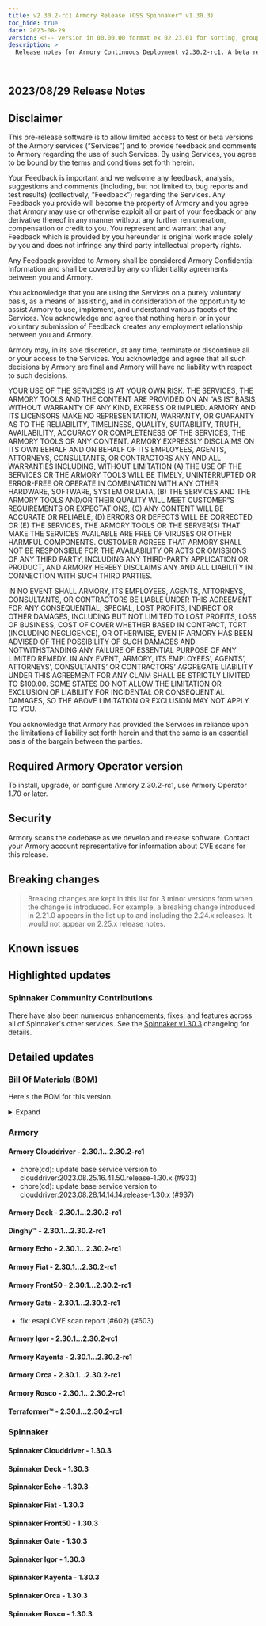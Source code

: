 ```yaml
---
title: v2.30.2-rc1 Armory Release (OSS Spinnaker™ v1.30.3)
toc_hide: true
date: 2023-08-29
version: <!-- version in 00.00.00 format ex 02.23.01 for sorting, grouping -->
description: >
  Release notes for Armory Continuous Deployment v2.30.2-rc1. A beta release is not meant for installation in production environments.

---
```


## 2023/08/29 Release Notes

## Disclaimer

This pre-release software is to allow limited access to test or beta versions of the Armory services (“Services”) and to provide feedback and comments to Armory regarding the use of such Services. By using Services, you agree to be bound by the terms and conditions set forth herein.

Your Feedback is important and we welcome any feedback, analysis, suggestions and comments (including, but not limited to, bug reports and test results) (collectively, “Feedback”) regarding the Services. Any Feedback you provide will become the property of Armory and you agree that Armory may use or otherwise exploit all or part of your feedback or any derivative thereof in any manner without any further remuneration, compensation or credit to you. You represent and warrant that any Feedback which is provided by you hereunder is original work made solely by you and does not infringe any third party intellectual property rights.

Any Feedback provided to Armory shall be considered Armory Confidential Information and shall be covered by any confidentiality agreements between you and Armory.

You acknowledge that you are using the Services on a purely voluntary basis, as a means of assisting, and in consideration of the opportunity to assist Armory to use, implement, and understand various facets of the Services. You acknowledge and agree that nothing herein or in your voluntary submission of Feedback creates any employment relationship between you and Armory.

Armory may, in its sole discretion, at any time, terminate or discontinue all or your access to the Services. You acknowledge and agree that all such decisions by Armory are final and Armory will have no liability with respect to such decisions.

YOUR USE OF THE SERVICES IS AT YOUR OWN RISK. THE SERVICES, THE ARMORY TOOLS AND THE CONTENT ARE PROVIDED ON AN “AS IS” BASIS, WITHOUT WARRANTY OF ANY KIND, EXPRESS OR IMPLIED. ARMORY AND ITS LICENSORS MAKE NO REPRESENTATION, WARRANTY, OR GUARANTY AS TO THE RELIABILITY, TIMELINESS, QUALITY, SUITABILITY, TRUTH, AVAILABILITY, ACCURACY OR COMPLETENESS OF THE SERVICES, THE ARMORY TOOLS OR ANY CONTENT. ARMORY EXPRESSLY DISCLAIMS ON ITS OWN BEHALF AND ON BEHALF OF ITS EMPLOYEES, AGENTS, ATTORNEYS, CONSULTANTS, OR CONTRACTORS ANY AND ALL WARRANTIES INCLUDING, WITHOUT LIMITATION (A) THE USE OF THE SERVICES OR THE ARMORY TOOLS WILL BE TIMELY, UNINTERRUPTED OR ERROR-FREE OR OPERATE IN COMBINATION WITH ANY OTHER HARDWARE, SOFTWARE, SYSTEM OR DATA, (B) THE SERVICES AND THE ARMORY TOOLS AND/OR THEIR QUALITY WILL MEET CUSTOMER”S REQUIREMENTS OR EXPECTATIONS, (C) ANY CONTENT WILL BE ACCURATE OR RELIABLE, (D) ERRORS OR DEFECTS WILL BE CORRECTED, OR (E) THE SERVICES, THE ARMORY TOOLS OR THE SERVER(S) THAT MAKE THE SERVICES AVAILABLE ARE FREE OF VIRUSES OR OTHER HARMFUL COMPONENTS. CUSTOMER AGREES THAT ARMORY SHALL NOT BE RESPONSIBLE FOR THE AVAILABILITY OR ACTS OR OMISSIONS OF ANY THIRD PARTY, INCLUDING ANY THIRD-PARTY APPLICATION OR PRODUCT, AND ARMORY HEREBY DISCLAIMS ANY AND ALL LIABILITY IN CONNECTION WITH SUCH THIRD PARTIES.

IN NO EVENT SHALL ARMORY, ITS EMPLOYEES, AGENTS, ATTORNEYS, CONSULTANTS, OR CONTRACTORS BE LIABLE UNDER THIS AGREEMENT FOR ANY CONSEQUENTIAL, SPECIAL, LOST PROFITS, INDIRECT OR OTHER DAMAGES, INCLUDING BUT NOT LIMITED TO LOST PROFITS, LOSS OF BUSINESS, COST OF COVER WHETHER BASED IN CONTRACT, TORT (INCLUDING NEGLIGENCE), OR OTHERWISE, EVEN IF ARMORY HAS BEEN ADVISED OF THE POSSIBILITY OF SUCH DAMAGES AND NOTWITHSTANDING ANY FAILURE OF ESSENTIAL PURPOSE OF ANY LIMITED REMEDY. IN ANY EVENT, ARMORY, ITS EMPLOYEES’, AGENTS’, ATTORNEYS’, CONSULTANTS’ OR CONTRACTORS’ AGGREGATE LIABILITY UNDER THIS AGREEMENT FOR ANY CLAIM SHALL BE STRICTLY LIMITED TO $100.00. SOME STATES DO NOT ALLOW THE LIMITATION OR EXCLUSION OF LIABILITY FOR INCIDENTAL OR CONSEQUENTIAL DAMAGES, SO THE ABOVE LIMITATION OR EXCLUSION MAY NOT APPLY TO YOU.

You acknowledge that Armory has provided the Services in reliance upon the limitations of liability set forth herein and that the same is an essential basis of the bargain between the parties.


## Required Armory Operator version

To install, upgrade, or configure Armory 2.30.2-rc1, use Armory Operator 1.70 or later.

## Security

Armory scans the codebase as we develop and release software. Contact your Armory account representative for information about CVE scans for this release.

## Breaking changes
<!-- Copy/paste from the previous version if there are recent ones. We can drop breaking changes after 3 minor versions. Add new ones from OSS and Armory. -->

> Breaking changes are kept in this list for 3 minor versions from when the change is introduced. For example, a breaking change introduced in 2.21.0 appears in the list up to and including the 2.24.x releases. It would not appear on 2.25.x release notes.

## Known issues
<!-- Copy/paste known issues from the previous version if they're not fixed. Add new ones from OSS and Armory. If there aren't any issues, state that so readers don't think we forgot to fill out this section. -->

## Highlighted updates

<!--
Each item category (such as UI) under here should be an h3 (###). List the following info that service owners should be able to provide:
- Major changes or new features we want to call out for Armory and OSS. Changes should be grouped under end user understandable sections. For example, instead of Deck, use UI. Instead of Fiat, use Permissions.
- Fixes to any known issues from previous versions that we have in release notes. These can all be grouped under a Fixed issues H3.
-->




###  Spinnaker Community Contributions

There have also been numerous enhancements, fixes, and features across all of Spinnaker's other services. See the
[Spinnaker v1.30.3](https://www.spinnaker.io/changelogs/1.30.3-changelog/) changelog for details.

## Detailed updates

### Bill Of Materials (BOM)

Here's the BOM for this version.
<details><summary>Expand</summary>
<pre class="highlight">
<code>artifactSources:
  dockerRegistry: docker.io/armory
dependencies:
  redis:
    commit: null
    version: 2:2.8.4-2
services:
  clouddriver:
    commit: 9e69fcd6cd17f31e35eeb7d443cdbf9c2d9ac187
    version: 2.30.2-rc1
  deck:
    commit: 7737669d9a68843f448cc4c93ac2a6ea3485f95e
    version: 2.30.2-rc1
  dinghy:
    commit: 5250de80948732c8caac6ffc5293a8af80a63a0f
    version: 2.30.2-rc1
  echo:
    commit: 56844c654cd1b3981686933a9d5bc68011ee2bae
    version: 2.30.2-rc1
  fiat:
    commit: 30319b57d40a7e9fd61067b7e0d9fb73bf9a6c46
    version: 2.30.2-rc1
  front50:
    commit: ec0919166ced870668d787708c249945e9291a01
    version: 2.30.2-rc1
  gate:
    commit: df941ff5c34d14e794c8784c28a1b30b28754971
    version: 2.30.2-rc1
  igor:
    commit: 67b4c66f33b8b97b89e6b052654bebfea460a41f
    version: 2.30.2-rc1
  kayenta:
    commit: 4d82ef4a72129a715749005235ce0d6ba4778603
    version: 2.30.2-rc1
  monitoring-daemon:
    commit: null
    version: 2.26.0
  monitoring-third-party:
    commit: null
    version: 2.26.0
  orca:
    commit: 638d81c8d3186b6deb8829574c6ac5b65c88c94a
    version: 2.30.2-rc1
  rosco:
    commit: e74de6eaccbed6301505d9f3d2f6745b410211a7
    version: 2.30.2-rc1
  terraformer:
    commit: 650746ae3f596f9c6458987487c81840c85dd2a0
    version: 2.30.2-rc1
timestamp: "2023-08-29 01:03:06"
version: 2.30.2-rc1
</code>
</pre>
</details>

### Armory


#### Armory Clouddriver - 2.30.1...2.30.2-rc1

  - chore(cd): update base service version to clouddriver:2023.08.25.16.41.50.release-1.30.x (#933)
  - chore(cd): update base service version to clouddriver:2023.08.28.14.14.14.release-1.30.x (#937)

#### Armory Deck - 2.30.1...2.30.2-rc1


#### Dinghy™ - 2.30.1...2.30.2-rc1


#### Armory Echo - 2.30.1...2.30.2-rc1


#### Armory Fiat - 2.30.1...2.30.2-rc1


#### Armory Front50 - 2.30.1...2.30.2-rc1


#### Armory Gate - 2.30.1...2.30.2-rc1

  - fix: esapi CVE scan report (#602) (#603)

#### Armory Igor - 2.30.1...2.30.2-rc1


#### Armory Kayenta - 2.30.1...2.30.2-rc1


#### Armory Orca - 2.30.1...2.30.2-rc1


#### Armory Rosco - 2.30.1...2.30.2-rc1


#### Terraformer™ - 2.30.1...2.30.2-rc1



### Spinnaker


#### Spinnaker Clouddriver - 1.30.3

#### Spinnaker Deck - 1.30.3


#### Spinnaker Echo - 1.30.3


#### Spinnaker Fiat - 1.30.3


#### Spinnaker Front50 - 1.30.3


#### Spinnaker Gate - 1.30.3


#### Spinnaker Igor - 1.30.3


#### Spinnaker Kayenta - 1.30.3


#### Spinnaker Orca - 1.30.3


#### Spinnaker Rosco - 1.30.3


